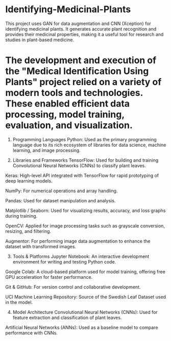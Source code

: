 # Identifying-Medicinal-Plants
This project uses  GAN for data augmentation and CNN (Xception) for identifying medicinal plants. It generates accurate plant recognition and provides their medicinal properties, making it a useful tool for research and studies in plant-based medicine.
# The development and execution of the "Medical Identification Using Plants" project relied on a variety of modern tools and technologies. These enabled efficient data processing, model training, evaluation, and visualization.

1. Programming Languages
Python: Used as the primary programming language due to its rich ecosystem of libraries for data science, machine learning, and image processing.

2. Libraries and Frameworks
TensorFlow: Used for building and training Convolutional Neural Networks (CNNs) to classify plant leaves.

Keras: High-level API integrated with TensorFlow for rapid prototyping of deep learning models.

NumPy: For numerical operations and array handling.

Pandas: Used for dataset manipulation and analysis.

Matplotlib / Seaborn: Used for visualizing results, accuracy, and loss graphs during training.

OpenCV: Applied for image processing tasks such as grayscale conversion, resizing, and filtering.

Augmentor: For performing image data augmentation to enhance the dataset with transformed images.

3. Tools & Platforms
Jupyter Notebook: An interactive development environment for writing and testing Python code.

Google Colab: A cloud-based platform used for model training, offering free GPU acceleration for faster performance.

Git & GitHub: For version control and collaborative development.

UCI Machine Learning Repository: Source of the Swedish Leaf Dataset used in the model.

4. Model Architecture
Convolutional Neural Networks (CNNs): Used for feature extraction and classification of plant leaves.

Artificial Neural Networks (ANNs): Used as a baseline model to compare performance with CNNs.
